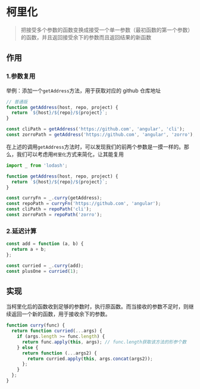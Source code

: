 # 柯里化

> 把接受多个参数的函数变换成接受一个单一参数（最初函数的第一个参数）的函数，并且返回接受余下的参数而且返回结果的新函数

## 作用

### 1.参数复用

举例：添加一个`getAddress`方法，用于获取对应的 github 仓库地址

```js
// 普通版
function getAddress(host, repo, project) {
  return `${host}/${repo}/${project}`;
}

const cliPath = getAddress('https://github.com', 'angular', 'cli');
const zorroPath = getAddress('https://github.com', 'angular', 'zorro');
```

在上述的调用`getAddress`方法时，可以发现我们的前两个参数是一摸一样的。那么，我们可以考虑用`柯里化`方式来简化，让其能复用

```js
import _ from 'lodash';

function getAddress(host, repo, project) {
  return `${host}/${repo}/${project}`;
}

const curryFn = _.curry(getAddress);
const repoPath = curryFn('https://github.com', 'angular');
const cliPath = repoPath('cli');
const zorroPath = repoPath('zorro');
```

### 2.延迟计算

```js
const add = function (a, b) {
  return a + b;
};

const curried = _.curry(add);
const plusOne = curried(1);
```

## 实现

当柯里化后的函数收到足够的参数时，执行原函数。而当接收的参数不足时，则继续返回一个新的函数，用于接收余下的参数。

```js
function curry(func) {
  return function curried(...args) {
    if (args.length >= func.length) {
      return func.apply(this, args); // func.length获取该方法的形参个数
    } else {
      return function (...args2) {
        return curried.apply(this, args.concat(args2));
      };
    }
  };
}
```

